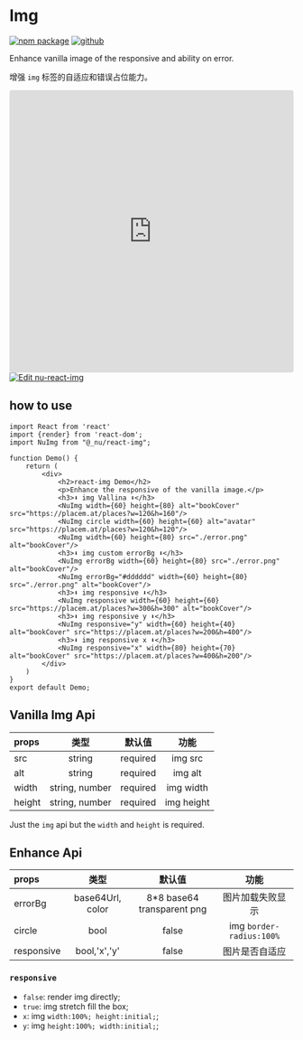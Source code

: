 # Img

[![npm package][npm-badge]][npm]
[![github][github-badge]][github]

[npm-badge]: https://img.shields.io/npm/v/@_nu/react-img.svg
[npm]: https://www.npmjs.org/package/@_nu/react-img

[github-badge]: https://img.shields.io/github/stars/nu-system/react-img.svg?style=social
[github]: https://github.com/nu-system/react-img

Enhance vanilla image of the responsive and ability on error.

增强 `img` 标签的自适应和错误占位能力。

<iframe
     src="https://codesandbox.io/embed/nu-react-img-ibg01?fontsize=14&hidenavigation=1&theme=dark"
     style="width:100%; height:500px; border:0; border-radius: 4px; overflow:hidden;"
     title="nu-react-img"
     allow="geolocation; microphone; camera; midi; vr; accelerometer; gyroscope; payment; ambient-light-sensor; encrypted-media; usb"
     sandbox="allow-modals allow-forms allow-popups allow-scripts allow-same-origin"
   ></iframe>
   
<a target="_blank" href="https://codesandbox.io/s/nu-react-img-ibg01?fontsize=14&hidenavigation=1&theme=dark">
  <img alt="Edit nu-react-img" src="https://codesandbox.io/static/img/play-codesandbox.svg">
</a>

## how to use

```JSX
import React from 'react'
import {render} from 'react-dom';
import NuImg from "@_nu/react-img";

function Demo() {
    return (
        <div>
            <h2>react-img Demo</h2>
            <p>Enhance the responsive of the vanilla image.</p>
            <h3>⬇️ img Vallina ⬇️</h3>
            <NuImg width={60} height={80} alt="bookCover" src="https://placem.at/places?w=120&h=160"/>
            <NuImg circle width={60} height={60} alt="avatar" src="https://placem.at/places?w=120&h=120"/>
            <NuImg width={60} height={80} src="./error.png" alt="bookCover"/>
            <h3>⬇️ img custom errorBg ⬇️</h3>
            <NuImg errorBg width={60} height={80} src="./error.png" alt="bookCover"/>
            <NuImg errorBg="#dddddd" width={60} height={80} src="./error.png" alt="bookCover"/>
            <h3>⬇️ img responsive ⬇️</h3>
            <NuImg responsive width={60} height={60} src="https://placem.at/places?w=300&h=300" alt="bookCover"/>
            <h3>⬇️ img responsive y ⬇️</h3>
            <NuImg responsive="y" width={60} height={40} alt="bookCover" src="https://placem.at/places?w=200&h=400"/>
            <h3>⬇️ img responsive x ⬇️</h3>
            <NuImg responsive="x" width={80} height={70} alt="bookCover" src="https://placem.at/places?w=400&h=200"/>
        </div>
    )
}
export default Demo;
```

## Vanilla Img Api

| props   | 类型 | 默认值 | 功能 |
|:-----|:-----:|:-----:|:-----:|
| src | string | required | img src |
| alt | string | required | img alt |
| width | string, number | required | img width |
| height | string, number | required | img height |

Just the `img` api but the `width` and `height` is required.

## Enhance Api

| props   | 类型 | 默认值 | 功能 |
|:-----|:-----:|:-----:|:-----:|
| errorBg | base64Url, color | 8*8 base64 transparent png | 图片加载失败显示 |
| circle | bool | false | img `border-radius:100%` |
| responsive | bool,'x','y' | false | 图片是否自适应 |

### `responsive`

- `false`: render img directly;
- `true`: img stretch fill the box;
- `x`: img `width:100%; height:initial;`;
- `y`: img `height:100%; width:initial;`;
